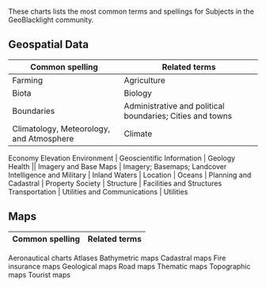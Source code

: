 These charts lists the most common terms and spellings for Subjects
in the GeoBlacklight community.

## Geospatial Data

Common spelling | Related terms
|----|-------------
Farming | Agriculture
Biota | Biology |ISO Topic Category
Boundaries | Administrative and political boundaries; Cities and towns
Climatology, Meteorology, and Atmosphere | Climate
Economy
Elevation
Environment |
Geoscientific Information | Geology
Health ||
Imagery and Base Maps | Imagery; Basemaps; Landcover
Intelligence and Military |
Inland Waters |
Location |
Oceans |
Planning and Cadastral | Property
Society |
Structure | Facilities and Structures
Transportation |
Utilities and Communications | Utilities

## Maps

Common spelling | Related terms
|:---- |:------------- |
Aeronautical charts
Atlases
Bathymetric maps
Cadastral maps
Fire insurance maps
Geological maps
Road maps
Thematic maps
Topographic maps
Tourist maps

